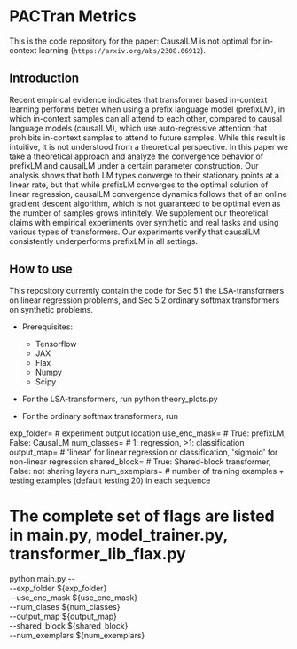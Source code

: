 # PACTran Metrics

This is the code repository for the paper: CausalLM is not optimal for in-context learning (`https://arxiv.org/abs/2308.06912`).

## Introduction

Recent empirical evidence indicates that transformer based in-context learning performs better when using a prefix language model (prefixLM), in which in-context samples can all attend to each other, compared to causal language models (causalLM), which use auto-regressive attention that prohibits in-context samples to attend to future samples. While this result is intuitive, it is not understood from a theoretical perspective. In this paper we take a theoretical approach and analyze the convergence behavior of prefixLM and causalLM under a certain parameter construction. Our analysis shows that both LM types converge to their stationary points at a linear rate, but that while prefixLM converges to the optimal solution of linear regression, causalLM convergence dynamics follows that of an online gradient descent algorithm, which is not guaranteed to be optimal even as the number of samples grows infinitely. We supplement our theoretical claims with empirical experiments over synthetic and real tasks and using various types of transformers. Our experiments verify that causalLM consistently underperforms prefixLM in all settings.

## How to use

This repository currently contain the code for Sec 5.1 the LSA-transformers on linear regression problems, and Sec 5.2 ordinary softmax transformers on synthetic problems.

- Prerequisites:
  - Tensorflow
  - JAX
  - Flax
  - Numpy
  - Scipy

- For the LSA-transformers, run
python theory_plots.py

- For the ordinary softmax transformers, run

exp_folder=       # experiment output location
use_enc_mask=     # True: prefixLM, False: CausalLM
num_classes=      # 1: regression, >1: classification
output_map=       # 'linear' for linear regression or classification, 'sigmoid' for non-linear regression
shared_block=     # True: Shared-block transformer, False: not sharing layers
num_exemplars=    # number of training examples + testing examples (default testing 20) in each sequence

# The complete set of flags are listed in main.py, model_trainer.py, transformer_lib_flax.py

python main.py -- \
--exp_folder ${exp_folder} \
--use_enc_mask ${use_enc_mask} \
--num_clases ${num_classes} \
--output_map ${output_map} \
--shared_block ${shared_block} \
--num_exemplars ${num_exemplars}
